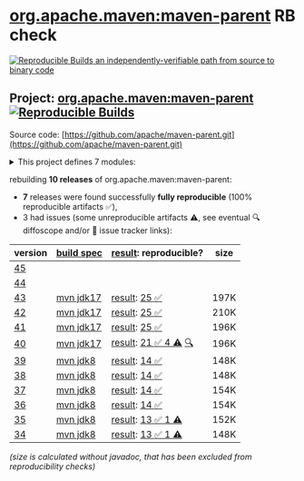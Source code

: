 [org.apache.maven:maven-parent](https://central.sonatype.com/artifact/org.apache.maven/maven-parent/versions) RB check
=======

[![Reproducible Builds](https://reproducible-builds.org/images/logos/rb.svg) an independently-verifiable path from source to binary code](https://reproducible-builds.org/)

## Project: [org.apache.maven:maven-parent](https://central.sonatype.com/artifact/org.apache.maven/maven-parent/versions) [![Reproducible Builds](https://img.shields.io/endpoint?url=https://raw.githubusercontent.com/jvm-repo-rebuild/reproducible-central/master/content/org/apache/maven/parent/badge.json)](https://github.com/jvm-repo-rebuild/reproducible-central/blob/master/content/org/apache/maven/parent/README.md)

Source code: [https://github.com/apache/maven-parent.git](https://github.com/apache/maven-parent.git)

<details><summary>This project defines 7 modules:</summary>

* [org.apache.apache.resources:apache-resource-bundles](https://central.sonatype.com/artifact/org.apache.apache.resources/apache-resource-bundles/overview)
* [org.apache.maven.doxia:doxia-tools](https://central.sonatype.com/artifact/org.apache.maven.doxia/doxia-tools/overview)
* [org.apache.maven.extensions:maven-extensions](https://central.sonatype.com/artifact/org.apache.maven.extensions/maven-extensions/overview)
* [org.apache.maven.plugins:maven-plugins](https://central.sonatype.com/artifact/org.apache.maven.plugins/maven-plugins/overview)
* [org.apache.maven.shared:maven-shared-components](https://central.sonatype.com/artifact/org.apache.maven.shared/maven-shared-components/overview)
* [org.apache.maven.skins:maven-skins](https://central.sonatype.com/artifact/org.apache.maven.skins/maven-skins/overview)
* [org.apache.maven:maven-parent](https://central.sonatype.com/artifact/org.apache.maven/maven-parent/overview)
</details>

rebuilding **10 releases** of org.apache.maven:maven-parent:
- **7** releases were found successfully **fully reproducible** (100% reproducible artifacts :white_check_mark:),
- 3 had issues (some unreproducible artifacts :warning:, see eventual :mag: diffoscope and/or :memo: issue tracker links):

| version | [build spec](/BUILDSPEC.md) | [result](https://reproducible-builds.org/docs/jvm/): reproducible? | size |
| -- | --------- | ------ | -- |
| [45](https://central.sonatype.com/artifact/org.apache.maven/maven-parent/45/pom) | | | |
| [44](https://central.sonatype.com/artifact/org.apache.maven/maven-parent/44/pom) | | | |
| [43](https://central.sonatype.com/artifact/org.apache.maven/maven-parent/43/pom) | [mvn jdk17](maven-parent-43.buildspec) | [result](maven-parent-43.buildinfo): [25 :white_check_mark: ](maven-parent-43.buildcompare) | 197K |
| [42](https://central.sonatype.com/artifact/org.apache.maven/maven-parent/42/pom) | [mvn jdk17](maven-parent-42.buildspec) | [result](maven-parent-42.buildinfo): [25 :white_check_mark: ](maven-parent-42.buildcompare) | 210K |
| [41](https://central.sonatype.com/artifact/org.apache.maven/maven-parent/41/pom) | [mvn jdk17](maven-parent-41.buildspec) | [result](maven-parent-41.buildinfo): [25 :white_check_mark: ](maven-parent-41.buildcompare) | 196K |
| [40](https://central.sonatype.com/artifact/org.apache.maven/maven-parent/40/pom) | [mvn jdk17](maven-parent-40.buildspec) | [result](maven-parent-40.buildinfo): [21 :white_check_mark:  4 :warning:](maven-parent-40.buildcompare) [:mag:](maven-parent-40.diffoscope) | 196K |
| [39](https://central.sonatype.com/artifact/org.apache.maven/maven-parent/39/pom) | [mvn jdk8](maven-parent-39.buildspec) | [result](maven-parent-39.buildinfo): [14 :white_check_mark: ](maven-parent-39.buildcompare) | 148K |
| [38](https://central.sonatype.com/artifact/org.apache.maven/maven-parent/38/pom) | [mvn jdk8](maven-parent-38.buildspec) | [result](maven-parent-38.buildinfo): [14 :white_check_mark: ](maven-parent-38.buildcompare) | 148K |
| [37](https://central.sonatype.com/artifact/org.apache.maven/maven-parent/37/pom) | [mvn jdk8](maven-parent-37.buildspec) | [result](maven-parent-37.buildinfo): [14 :white_check_mark: ](maven-parent-37.buildcompare) | 154K |
| [36](https://central.sonatype.com/artifact/org.apache.maven/maven-parent/36/pom) | [mvn jdk8](maven-parent-36.buildspec) | [result](maven-parent-36.buildinfo): [14 :white_check_mark: ](maven-parent-36.buildcompare) | 154K |
| [35](https://central.sonatype.com/artifact/org.apache.maven/maven-parent/35/pom) | [mvn jdk8](maven-parent-35.buildspec) | [result](maven-parent-35.buildinfo): [13 :white_check_mark:  1 :warning:](maven-parent-35.buildcompare) | 152K |
| [34](https://central.sonatype.com/artifact/org.apache.maven/maven-parent/34/pom) | [mvn jdk8](maven-parent-34.buildspec) | [result](maven-parent-34.buildinfo): [13 :white_check_mark:  1 :warning:](maven-parent-34.buildcompare) | 148K |

<i>(size is calculated without javadoc, that has been excluded from reproducibility checks)</i>
